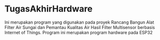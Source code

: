 # TugasAkhirHardware
Ini merupakan program yang digunakan pada proyek Rancang Bangun Alat Filter Air Sungai dan Pemantau Kualitas Air Hasil Filter Multisensor berbasis Internet of Things. Program ini merupakan program hardware pada ESP32
